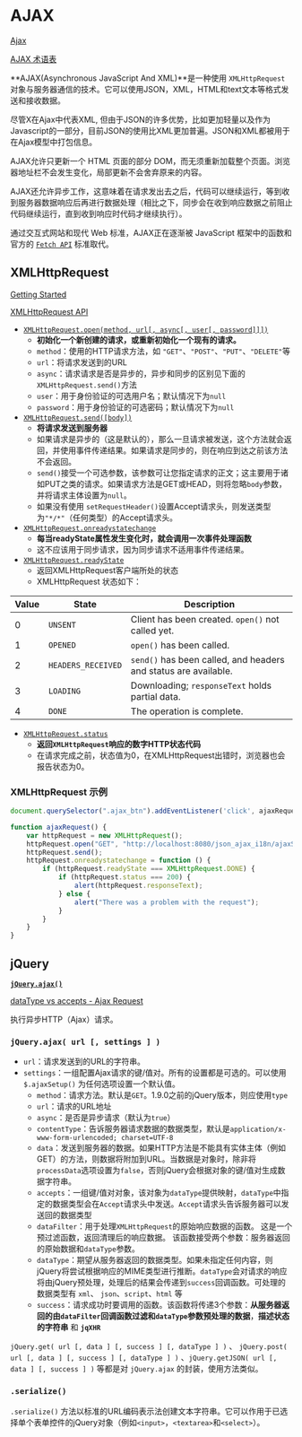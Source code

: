 # AJAX

[Ajax](https://developer.mozilla.org/zh-CN/docs/Web/Guide/AJAX)

[AJAX 术语表](https://developer.mozilla.org/zh-CN/docs/Glossary/AJAX)


**AJAX(Asynchronous JavaScript And XML)**是一种使用 `XMLHttpRequest` 对象与服务器通信的技术。它可以使用JSON，XML，HTML和text文本等格式发送和接收数据。

尽管X在Ajax中代表XML, 但由于JSON的许多优势，比如更加轻量以及作为Javascript的一部分，目前JSON的使用比XML更加普遍。JSON和XML都被用于在Ajax模型中打包信息。

AJAX允许只更新一个 HTML 页面的部分 DOM，而无须重新加载整个页面。浏览器地址栏不会发生变化，局部更新不会舍弃原来的内容。

AJAX还允许异步工作，这意味着在请求发出去之后，代码可以继续运行，等到收到服务器数据响应后再进行数据处理（相比之下，同步会在收到响应数据之前阻止代码继续运行，直到收到响应时代码才继续执行）。

通过交互式网站和现代 Web 标准，AJAX正在逐渐被 JavaScript 框架中的函数和官方的 [`Fetch API`](https://developer.mozilla.org/zh-CN/docs/Web/API/Fetch_API) 标准取代。

## XMLHttpRequest

[Getting Started](https://developer.mozilla.org/zh-CN/docs/Web/Guide/AJAX/Getting_Started)

[XMLHttpRequest API](https://developer.mozilla.org/en-US/docs/Web/API/XMLHttpRequest)

- [`XMLHttpRequest.open(method, url[, async[, user[, password]]])`](https://developer.mozilla.org/en-US/docs/Web/API/XMLHttpRequest/open)
    - **初始化一个新创建的请求，或重新初始化一个现有的请求。**
    - `method`：使用的HTTP请求方法，如 `"GET"`、`"POST"`、`"PUT"`、`"DELETE"`等
    - `url`：将请求发送到的URL
    - `async`：请求请求是否是异步的，异步和同步的区别见下面的`XMLHttpRequest.send()`方法
    - `user`：用于身份验证的可选用户名；默认情况下为`null`
    - `password`：用于身份验证的可选密码；默认情况下为`null`
- [`XMLHttpRequest.send([body])`](https://developer.mozilla.org/en-US/docs/Web/API/XMLHttpRequest/send)
    - **将请求发送到服务器**
    -  如果请求是异步的（这是默认的），那么一旦请求被发送，这个方法就会返回，并使用事件传递结果。如果请求是同步的，则在响应到达之前该方法不会返回。
    - `send()`接受一个可选参数，该参数可让您指定请求的正文；这主要用于诸如PUT之类的请求。如果请求方法是GET或HEAD，则将忽略`body`参数，并将请求主体设置为`null`。
    - 如果没有使用 `setRequestHeader()`设置Accept请求头，则发送类型为`"*/*"`（任何类型）的Accept请求头。
- [`XMLHttpRequest.onreadystatechange`](https://developer.mozilla.org/en-US/docs/Web/API/XMLHttpRequest/onreadystatechange)
    - **每当readyState属性发生变化时，就会调用一次事件处理函数**
    - 这不应该用于同步请求，因为同步请求不适用事件传递结果。
- [`XMLHttpRequest.readyState`](https://developer.mozilla.org/en-US/docs/Web/API/XMLHttpRequest/readyState)
    - 返回XMLHttpRequest客户端所处的状态
    - XMLHttpRequest 状态如下：

|Value|State|Description|
|-----|-----|-----------|
|0|`UNSENT`|Client has been created. `open()` not called yet.|
|1|`OPENED`|`open()` has been called.|
|2|`HEADERS_RECEIVED`|`send()` has been called, and headers and status are available.|
|3|`LOADING`|Downloading; `responseText` holds partial data.|
|4|`DONE`|The operation is complete.|
- [`XMLHttpRequest.status`]()
    - **返回`XMLHttpRequest`响应的数字HTTP状态代码**
    - 在请求完成之前，状态值为0，在XMLHttpRequest出错时，浏览器也会报告状态为0。

### XMLHttpRequest 示例

```javascript
document.querySelector(".ajax_btn").addEventListener('click', ajaxRequest);

function ajaxRequest() {
    var httpRequest = new XMLHttpRequest();
    httpRequest.open("GET", "http://localhost:8080/json_ajax_i18n/ajaxServlet?action=ajax", true);
    httpRequest.send();
    httpRequest.onreadystatechange = function () {
        if (httpRequest.readyState === XMLHttpRequest.DONE) {
            if (httpRequest.status === 200) {
                alert(httpRequest.responseText);
            } else {
                alert("There was a problem with the request");
            }
        }
    }
}
```

## jQuery

[**`jQuery.ajax()`**](https://api.jquery.com/jQuery.ajax/)

[dataType vs accepts - Ajax Request](https://stackoverflow.com/questions/33060712/datatype-vs-accepts-ajax-request)

执行异步HTTP（Ajax）请求。

### `jQuery.ajax( url [, settings ] )`

- `url`：请求发送到的URL的字符串。
- `settings`：一组配置Ajax请求的键/值对。所有的设置都是可选的。可以使用 `$.ajaxSetup()` 为任何选项设置一个默认值。
    - `method`：请求方法。默认是`GET`。1.9.0之前的jQuery版本，则应使用`type`
    - `url`：请求的URL地址
    - `async`：是否是异步请求（默认为`true`）
    - `contentType`：告诉服务器请求数据的数据类型，默认是`application/x-www-form-urlencoded; charset=UTF-8`
    - `data`：发送到服务器的数据。如果HTTP方法是不能具有实体主体（例如GET）的方法，则数据将附加到URL。当数据是对象时，除非将`processData`选项设置为`false`，否则jQuery会根据对象的键/值对生成数据字符串。
    - `accepts`：一组键/值对对象，该对象为`dataType`提供映射，`dataType`中指定的数据类型会在`Accept`请求头中发送。`Accept`请求头告诉服务器可以发送回的数据类型
    - `dataFilter`：用于处理`XMLHttpRequest`的原始响应数据的函数。 这是一个预过滤函数，返回清理后的响应数据。 该函数接受两个参数：服务器返回的原始数据和`dataType`参数。
    - `dataType`：期望从服务器返回的数据类型。如果未指定任何内容，则jQuery将尝试根据响应的MIME类型进行推断。`dataType`会对请求的响应将由jQuery预处理，处理后的结果会传递到`success`回调函数。可处理的数据类型有 `xml`、 `json`、`script`、`html` 等
    - `success`：请求成功时要调用的函数。该函数将传递3个参数：**从服务器返回的由`dataFilter`回调函数过滤和`dataType`参数预处理的数据**，**描述状态的字符串** 和 **`jqXHR`**

`jQuery.get( url [, data ] [, success ] [, dataType ] )` 、 `jQuery.post( url [, data ] [, success ] [, dataType ] )` 、`jQuery.getJSON( url [, data ] [, success ] )` 等都是对 `jQuery.ajax` 的封装，使用方法类似。

### `.serialize()`

`.serialize()` 方法以标准的URL编码表示法创建文本字符串。它可以作用于已选择单个表单控件的jQuery对象（例如`<input>`，`<textarea>`和`<select>`）。

